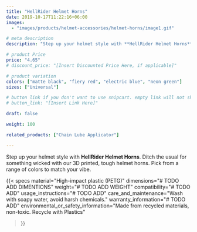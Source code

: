```yaml
---
title: "HellRider Helmet Horns"
date: 2019-10-17T11:22:16+06:00
images:
  - "images/products/helmet-accessories/helmet-horns/image1.gif"

# meta description
description: "Step up your helmet style with **HellRider Helmet Horns**. Ditch the usual for something wicked with our 3D printed, tough helmet horns. Pick from a range of colors to match your vibe."

# product Price
price: "4.65"
# discount_price: "[Insert Discounted Price Here, if applicable]"

# product variation
colors: ["matte black", "fiery red", "electric blue", "neon green"]
sizes: ["Universal"]

# button link if you don't want to use snipcart. empty link will not show button
# button_link: "[Insert Link Here]"

draft: false

weight: 100

related_products: ["Chain Lube Applicator"]

---
```


Step up your helmet style with **HellRider Helmet Horns**. Ditch the usual for something wicked with our 3D printed, tough helmet horns. Pick from a range of colors to match your vibe.

{{< specs
    material="High-impact plastic (PETG)"
    dimensions="# TODO ADD DIMENTIONS"
    weight="# TODO ADD WEIGHT"
    compatibility="# TODO ADD"
    usage_instructions="# TODO ADD"
    care_and_maintenance="Wash with soapy water, avoid harsh chemicals."
    warranty_information="# TODO ADD"
    environmental_or_safety_information="Made from recycled materials, non-toxic. Recycle with Plastics"
>}}
